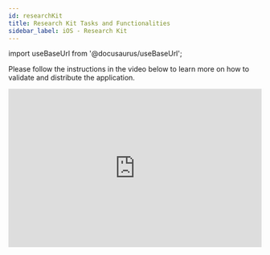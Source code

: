 ```yaml
---
id: researchKit
title: Research Kit Tasks and Functionalities
sidebar_label: iOS - Research Kit
---
```


import useBaseUrl from '@docusaurus/useBaseUrl';

Please follow the instructions in the video below to learn more on how to validate and distribute the application.

<iframe width="100%" height="315" src="https://www.youtube.com/embed/fwz6sjCZVQU" frameborder="0" allow="accelerometer; autoplay; clipboard-write; encrypted-media; gyroscope; picture-in-picture" allowfullscreen></iframe>